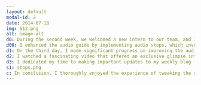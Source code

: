 ```yaml
---
layout: default
modal-id: 2
date: 2014-07-18
img: S12.png
alt: image-alt
d0: During the second week, we welcomed a new intern to our team, and I participated in the weekly Lusail team meeting. My primary objective for the week was to duplicate the source code of the Australian Center for Moving Image in order to develop my own audio guide for a fictional exhibition. I took the time to familiarize myself with audio guides and conducted research on existing projects and code repositories related to this field.
d00: I enhanced the audio guide by implementing audio stops, which involved incorporating various forms of media such as images and captions in both English and Arabic. To streamline the process, I utilized the SharePoint repository specifically for exhibition materials. However, this task proved to be time-consuming as it required extracting audio from videos and separating them into English and Arabic versions. Nonetheless, I enjoyed working on this objective. Furthermore, to ensure consistency and adhere to the Lusail Museum's brand guidelines, I incorporated their official logo and utilized their specified hex colors throughout the design.
d1: On the third day, I made significant progress on improving the audio guide by introducing additional elements. Specifically, I focused on incorporating videos into one of the stops, which serves to provide users with a multi-modal experience by combining visual content with the audio explanations. Additionally, I explored the integration of a translate button that enables captions to switch between Arabic and English languages.
d2: I watched a fascinating video that offered an exclusive glimpse into the behind-the-scenes workings of ACMI (Australian Centre for the Moving Image).It was an enlightening experience to learn about the various aspects involved in curating, preserving, and showcasing the diverse collection of films, videos, and interactive media at ACMI. What stood out the most was the LENS technology. The way it was incoporated into the museum was very interesting and out of the box. In my opinion, if this kind of technology is added in any of the Qatar's museums it would certainly gain more popularity. Apart from that, I attended the Museum Next Digital Learning Summit, an online event that brought together museum professionals to discuss innovative approaches to digital learning. The summit provided a diverse program of sessions and discussions, allowing for global networking and knowledge exchange. By participating in the event and watching the presentations, I gained valuable knowledge and expanded my understanding of how digital technologies were transforming the museum industry.
d3: I dedicated my time to making important updates to my weekly blog (such as created a section in my blog which could show my audio guide that I worked on this week) and intern passport. Lastly, I build QR codes using https://qrfy.com/ leading directly to each of the stop in the audio guide.
s1: stops.png
c: In conclusion, I thoroughly enjoyed the experience of tweaking the audio guide this week. It was a fun and novel undertaking that allowed me to explore new creative avenues. I found delight in experimenting with different approaches and enhancing the guide's effectiveness. This endeavor not only expanded my skill set but also deepened my appreciation for the power of audio in storytelling. Overall, it was a rewarding and enlightening experience.
---
```


